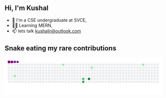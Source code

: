## Hi, I'm Kushal

- 🌱 I'm a CSE undergraduate at SVCE,
- 🐱‍💻 Learning MERN,
- 📫 lets talk kushaljr@outlook.com

<!---
Kushal-jr/Kushal-jr is a ✨ special ✨ repository because its `README.md` (this file) appears on your GitHub profile.
You can click the Preview link to take a look at your changes.
--->



## Snake eating my rare contributions

![snake gif](https://github.com/Kushal-jr/Kushal-jr/blob/output/github-contribution-grid-snake.gif)
